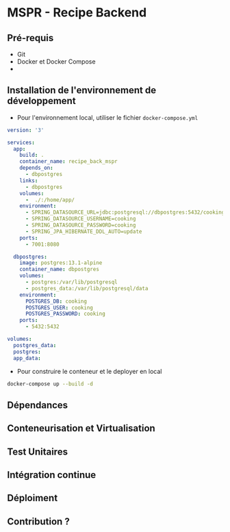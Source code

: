 # MSPR - Recipe Backend

## Pré-requis
* Git
* Docker et Docker Compose
* 

## Installation de l'environnement de développement
* Pour l'environnement local, utiliser le fichier `docker-compose.yml`
```yml
version: '3'

services:
  app:
    build: .
    container_name: recipe_back_mspr
    depends_on:
      - dbpostgres
    links:
      - dbpostgres
    volumes:
      -  ./:/home/app/
    environment:
      - SPRING_DATASOURCE_URL=jdbc:postgresql://dbpostgres:5432/cooking
      - SPRING_DATASOURCE_USERNAME=cooking
      - SPRING_DATASOURCE_PASSWORD=cooking
      - SPRING_JPA_HIBERNATE_DDL_AUTO=update
    ports:
      - 7001:8080

  dbpostgres:
    image: postgres:13.1-alpine
    container_name: dbpostgres
    volumes:
      - postgres:/var/lib/postgresql
      - postgres_data:/var/lib/postgresql/data
    environment:
      POSTGRES_DB: cooking
      POSTGRES_USER: cooking
      POSTGRES_PASSWORD: cooking
    ports:
      - 5432:5432

volumes:
  postgres_data:
  postgres:
  app_data:
```

* Pour construire le conteneur et le deployer en local
```bash
docker-compose up --build -d
```

## Dépendances

## Conteneurisation et Virtualisation

## Test Unitaires

## Intégration continue

## Déploiment

## Contribution ?
